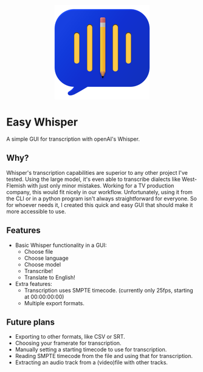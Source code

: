 <p align="center">
  <img src="icon/EW-icon.png" width="250"/>
</p>

# Easy Whisper
A simple GUI for transcription with openAI's Whisper.

## Why?
Whisper's transcription capabilities are superior to any other project I've tested. Using the large model, it's even able to transcribe dialects like West-Flemish with just only minor mistakes. Working for a TV production company, this would fit nicely in our workflow.
Unfortunately, using it from the CLI or in a python program isn't always straightforward for everyone. So for whoever needs it, I created this quick and easy GUI that should make it more accessible to use.

## Features
- Basic Whisper functionality in a GUI:
    - Choose file
    - Choose language
    - Choose model
    - Transcribe!
    - Translate to English!
- Extra features:
    - Transcription uses SMPTE timecode. (currently only 25fps, starting at 00:00:00:00)
    - Multiple export formats.

## Future plans
- Exporting to other formats, like CSV or SRT.
- Choosing your framerate for transcription.
- Manually setting a starting timecode to use for transcription.
- Reading SMPTE timecode from the file and using that for transcription.
- Extracting an audio track from a (video)file with other tracks.
